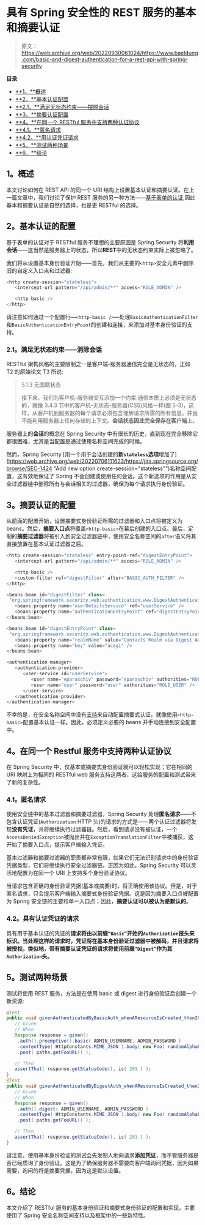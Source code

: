 # 具有 Spring 安全性的 REST 服务的基本和摘要认证

> 原文：<https://web.archive.org/web/20220930061024/https://www.baeldung.com/basic-and-digest-authentication-for-a-rest-api-with-spring-security>

**目录**

*   [**1。**概述](#overview)
*   [**2。**基本认证配置](#basic)
*   [**2.1。**满足无状态约束——摆脱会话](#basic)
*   [**3。**摘要认证配置](#digest)
*   [**4。**在同一个 RESTful 服务中支持两种认证协议](#both)
*   [**4.1。**匿名请求](#both)
*   [**4.2。**用认证凭证请求](#both)
*   [**5。**测试两种场景](#testing)
*   [**6。**结论](#conclusion)

## 1。概述

本文讨论如何在 REST API 的同一个 URI 结构上设置基本认证和摘要认证。在上一篇文章中，我们讨论了保护 REST 服务的另一种方法——[基于表单的认证](/web/20220706111623/https://www.baeldung.com/securing-a-restful-web-service-with-spring-security "Spring REST Service Security"),因此基本和摘要认证是自然的选择，也是更 RESTful 的选择。

## 2。基本认证的配置

基于表单的认证对于 RESTful 服务不理想的主要原因是 Spring Security 将**利用会话**——这当然是服务器上的状态，所以**REST**中的无状态约束实际上被忽略了。

我们将从设置基本身份验证开始——首先，我们从主要的`<http>`安全元素中删除旧的自定义入口点和过滤器:

```java
<http create-session="stateless">
   <intercept-url pattern="/api/admin/**" access="ROLE_ADMIN" />

   <http-basic />
</http>
```

请注意如何通过一个配置行—`<http-basic />`—处理`BasicAuthenticationFilter`和`BasicAuthenticationEntryPoint`的创建和连接，来添加对基本身份验证的支持。

### 2.1。满足无状态约束——消除会话

RESTful 架构风格的主要限制之一是客户端-服务器通信完全是无状态的，正如 T2 的原始论文 T3 所说:

> 5.1.3 无国籍状态
> 
> 接下来，我们为客户机-服务器交互添加一个约束:通信本质上必须是无状态的，就像 3.4.3 节中的客户机-无状态-服务器(CSS)风格一样(图 5-3)，这样，从客户机到服务器的每个请求必须包含理解请求所需的所有信息，并且不能利用服务器上任何存储的上下文。**会话状态因此完全保存在客户端**上。

服务器上的**会话**的概念在 Spring Security 中有很长的历史，直到现在完全移除它都很困难，尤其是当配置是通过使用名称空间完成的时候。

然而，Spring Security [用一个用于会话创建的**新`stateless`选项**增加了](https://web.archive.org/web/20220706111623/https://jira.springsource.org/browse/SEC-1424 "Add new option create-session="stateless"")名称空间配置，这有效地保证了 Spring 不会创建或使用任何会话。这个新选项的作用是从安全过滤器链中删除所有与会话相关的过滤器，确保为每个请求执行身份验证。

## 3。摘要认证的配置

从前面的配置开始，设置摘要式身份验证所需的过滤器和入口点将被定义为 beans。然后，**摘要入口点**将覆盖`<http-basic>`在幕后创建的入口点。最后，定制的**摘要过滤器**将被引入到安全过滤器链中，使用安全名称空间的`after`语义将其直接放置在基本认证过滤器之后。

```java
<http create-session="stateless" entry-point-ref="digestEntryPoint">
   <intercept-url pattern="/api/admin/**" access="ROLE_ADMIN" />

   <http-basic />
   <custom-filter ref="digestFilter" after="BASIC_AUTH_FILTER" />
</http>

<beans:bean id="digestFilter" class=
 "org.springframework.security.web.authentication.www.DigestAuthenticationFilter">
   <beans:property name="userDetailsService" ref="userService" />
   <beans:property name="authenticationEntryPoint" ref="digestEntryPoint" />
</beans:bean>

<beans:bean id="digestEntryPoint" class=
 "org.springframework.security.web.authentication.www.DigestAuthenticationEntryPoint">
   <beans:property name="realmName" value="Contacts Realm via Digest Authentication"/>
   <beans:property name="key" value="acegi" />
</beans:bean>

<authentication-manager>
   <authentication-provider>
      <user-service id="userService">
         <user name="eparaschiv" password="eparaschiv" authorities="ROLE_ADMIN" />
         <user name="user" password="user" authorities="ROLE_USER" />
      </user-service>
   </authentication-provider>
</authentication-manager>
```

不幸的是，在安全名称空间中没有[支持](https://web.archive.org/web/20220706111623/https://jira.springsource.org/browse/SEC-1860 "Add http-digest similar to http-basic to the security namespace")来自动配置摘要式认证，就像使用`<http-basic>`配置基本认证一样。因此，必须定义必要的 beans 并手动连接到安全配置中。

## 4。在同一个 Restful 服务中支持两种认证协议

在 Spring Security 中，仅基本或摘要式身份验证就可以轻松实现；它在相同的 URI 映射上为相同的 RESTful web 服务支持这两者，这给服务的配置和测试带来了新的复杂性。

### 4.1。匿名请求

使用安全链中的基本过滤器和摘要过滤器，Spring Security 处理**匿名请求**——不包含认证凭证(`Authorization` HTTP 头)的请求的方式是——两个认证过滤器将发现**没有凭证**，并将继续执行过滤器链。然后，看到请求没有被认证，一个`AccessDeniedException`被抛出并在`ExceptionTranslationFilter`中被捕获，这开始了摘要入口点，提示客户端输入凭证。

基本过滤器和摘要过滤器的职责都非常有限，如果它们无法识别请求中的身份验证凭据类型，它们将继续执行安全过滤器链。正因为如此，Spring Security 可以灵活地配置为在同一个 URI 上支持多个身份验证协议。

当请求包含正确的身份验证凭据(基本或摘要)时，将正确使用该协议。但是，对于匿名请求，只会提示客户端输入摘要式身份验证凭据。这是因为摘要入口点被配置为 Spring 安全链的主要和单一入口点；因此，**摘要认证可以被认为是默认的**。

### 4.2。具有认证凭证的请求

具有用于基本认证的凭证的**请求将由以前缀`“Basic”`开始的`Authorization`报头来标识。当处理这样的请求时，凭证将在基本身份验证过滤器中被解码，并且请求将被授权。类似地，带有摘要认证凭证的请求将使用前缀`“Digest”`作为其`Authorization`头。**

## 5。测试两种场景

测试将使用 REST 服务，方法是在使用 basic 或 digest 进行身份验证后创建一个新资源:

```java
@Test
public void givenAuthenticatedByBasicAuth_whenAResourceIsCreated_then201IsReceived(){
   // Given
   // When
   Response response = given()
    .auth().preemptive().basic( ADMIN_USERNAME, ADMIN_PASSWORD )
    .contentType( HttpConstants.MIME_JSON ).body( new Foo( randomAlphabetic( 6 ) ) )
    .post( paths.getFooURL() );

   // Then
   assertThat( response.getStatusCode(), is( 201 ) );
}
@Test
public void givenAuthenticatedByDigestAuth_whenAResourceIsCreated_then201IsReceived(){
   // Given
   // When
   Response response = given()
    .auth().digest( ADMIN_USERNAME, ADMIN_PASSWORD )
    .contentType( HttpConstants.MIME_JSON ).body( new Foo( randomAlphabetic( 6 ) ) )
    .post( paths.getFooURL() );

   // Then
   assertThat( response.getStatusCode(), is( 201 ) );
}
```

请注意，使用基本身份验证的测试会先发制人地向请求**添加凭证**，而不管服务器是否已经质询了身份验证。这是为了确保服务器不需要向客户端询问凭据，因为如果需要，询问的将是摘要凭据，因为这是默认设置。

## 6。结论

本文介绍了 RESTful 服务的基本身份验证和摘要式身份验证的配置和实现，主要使用了 Spring 安全名称空间支持以及框架中的一些新特性。